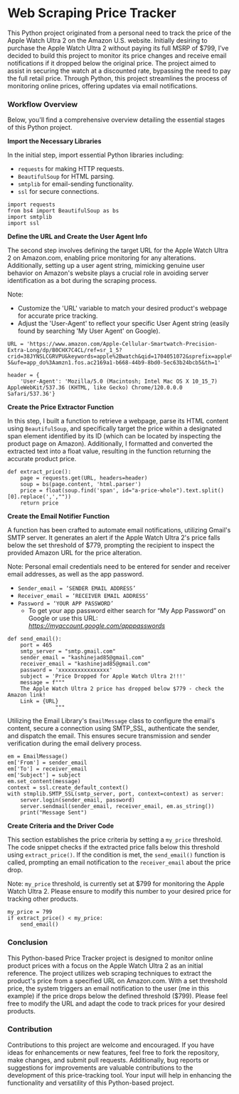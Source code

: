 # Web Scraping Price Tracker

This Python project originated from a personal need to track the price of the Apple Watch Ultra 2 on the Amazon U.S. website. Initially desiring to purchase the Apple Watch Ultra 2 without paying its full MSRP of $799, I’ve decided to build this project to monitor its price changes and receive email notifications if it dropped below the original price. 
The project aimed to assist in securing the watch at a discounted rate, bypassing the need to pay the full retail price. Through Python, this project streamlines the process of monitoring online prices, offering updates via email notifications.

### Workflow Overview
Below, you'll find a comprehensive overview detailing the essential stages of this Python project.

**Import the Necessary Libraries**

In the initial step, import essential Python libraries including:
+ `requests` for making HTTP requests.
+ `BeautifulSoup` for HTML parsing.
+ `smtplib` for email-sending functionality.
+ `ssl` for secure connections. 

```
import requests
from bs4 import BeautifulSoup as bs
import smtplib
import ssl
```

**Define the URL and Create the User Agent Info**

The second step involves defining the target URL for the Apple Watch Ultra 2 on Amazon.com, enabling price monitoring for any alterations. Additionally, setting up a user agent string, mimicking genuine user behavior on Amazon's website plays a crucial role in avoiding server identification as a bot during the scraping process.

Note: 
+ Customize the 'URL' variable to match your desired product's webpage for accurate price tracking.
+ Adjust the 'User-Agent' to reflect your specific User Agent string (easily found by searching 'My User Agent' on Google).

```
URL = 'https://www.amazon.com/Apple-Cellular-Smartwatch-Precision-Extra-Long/dp/B0CHX7C4CL/ref=sr_1_5?crid=38JYNSLCGRVPU&keywords=apple%2Bwatch&qid=1704051072&sprefix=apple%2Bwatch%2Caps%2C116&sr=8-5&ufe=app_do%3Aamzn1.fos.ac2169a1-b668-44b9-8bd0-5ec63b24bcb5&th=1'

header = {
    'User-Agent': 'Mozilla/5.0 (Macintosh; Intel Mac OS X 10_15_7) AppleWebKit/537.36 (KHTML, like Gecko) Chrome/120.0.0.0 Safari/537.36'}
```

**Create the Price Extractor Function**

In this step, I built a function to retrieve a webpage, parse its HTML content using `BeautifulSoup`, and specifically target the price within a designated span element identified by its ID (which can be located by inspecting the product page on Amazon). Additionally, I formatted and converted the extracted text into a float value, resulting in the function returning the accurate product price.

```
def extract_price():
    page = requests.get(URL, headers=header)
    soup = bs(page.content, 'html.parser')
    price = float(soup.find('span', id="a-price-whole").text.split()[0].replace(',',""))
    return price
```

**Create the Email Notifier Function**

A function has been crafted to automate email notifications, utilizing Gmail's SMTP server. It generates an alert if the Apple Watch Ultra 2's price falls below the set threshold of $779, prompting the recipient to inspect the provided Amazon URL for the price alteration. 

Note: Personal email credentials need to be entered for sender and receiver email addresses, as well as the app password.
+ `Sender_email = ‘SENDER EMAIL ADDRESS’`
+ `Receiver_email = ‘RECEIVER EMAIL ADDRESS’`
+ `Password = ‘YOUR APP PASSWORD’`
  + To get your app password either search for “My App Password” on Google or use this URL: *https://myaccount.google.com/apppasswords*

```
def send_email():
    port = 465
    smtp_server = "smtp.gmail.com"
    sender_email = "kashinejad85@gmail.com"
    receiver_email = "kashinejad85@gmail.com"
    password = 'xxxxxxxxxxxxxxxx'
    subject = 'Price Dropped for Apple Watch Ultra 2!!!'
    message = f"""
    The Apple Watch Ultra 2 price has dropped below $779 - check the Amazon link!
    Link = {URL}
               """
```

Utilizing the Email Library's `EmailMessage` class to configure the email's content, secure a connection using SMTP_SSL, authenticate the sender, and dispatch the email. This ensures secure transmission and sender verification during the email delivery process.

```
em = EmailMessage()
em['From'] = sender_email
em['To'] = receiver_email
em['Subject'] = subject
em.set_content(message)
context = ssl.create_default_context()
with stmplib.SMTP_SSL(smtp_server, port, context=context) as server:
    server.login(sender_email, password)
    server.sendmail(sender_email, receiver_email, em.as_string())
    print("Message Sent")
```

**Create Criteria and the Driver Code**

This section establishes the price criteria by setting a `my_price` threshold. The code snippet checks if the extracted price falls below this threshold using `extract_price()`. If the condition is met, the `send_email()` function is called, prompting an email notification to the `receiver_email` about the price drop.

Note: `my_price` threshold, is currently set at $799 for monitoring the Apple Watch Ultra 2. Please ensure to modify this number to your desired price for tracking other products.

```
my_price = 799
if extract_price() < my_price:
    send_email()
```

### Conclusion
This Python-based Price Tracker project is designed to monitor online product prices with a focus on the Apple Watch Ultra 2 as an initial reference. The project utilizes web scraping techniques to extract the product's price from a specified URL on Amazon.com. With a set threshold price, the system triggers an email notification to the user (me in this example) if the price drops below the defined threshold ($799).
Please feel free to modify the URL and adapt the code to track prices for your desired products.

### Contribution
Contributions to this project are welcome and encouraged. If you have ideas for enhancements or new features, feel free to fork the repository, make changes, and submit pull requests. Additionally, bug reports or suggestions for improvements are valuable contributions to the development of this price-tracking tool. Your input will help in enhancing the functionality and versatility of this Python-based project.
